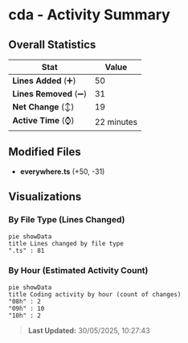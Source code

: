 # cda - Activity Summary 

## Overall Statistics

| Stat                   | Value                                                             |
| ---------------------- | ----------------------------------------------------------------- |
| **Lines Added** (➕)   | 50                                          |
| **Lines Removed** (➖) | 31                                        |
| **Net Change** (↕)    | 19                |
| **Active Time** (⌚)   | 22 minutes |


## Modified Files
- **everywhere.ts** (+50, -31)

## Visualizations

### By File Type (Lines Changed)

```mermaid
pie showData
title Lines changed by file type
".ts" : 81
```

### By Hour (Estimated Activity Count)

```mermaid
pie showData
title Coding activity by hour (count of changes)
"08h" : 2
"09h" : 10
"10h" : 2
```


> **Last Updated:** 30/05/2025, 10:27:43